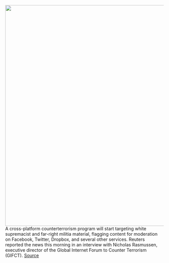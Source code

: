 <img src='https://cdn.vox-cdn.com/thumbor/x9-oDnTSw0P4vIjs3vxNzUkgqcM=/0x0:2040x1360/1200x800/filters:focal(857x517:1183x843)/cdn.vox-cdn.com/uploads/chorus_image/image/69633496/akrales_180614_1777_0080.0.jpg' width='700px' /><br/>
A cross-platform counterterrorism program will start targeting white supremacist and far-right militia material, flagging content for moderation on Facebook, Twitter, Dropbox, and several other services. Reuters reported the news this morning in an interview with Nicholas Rasmussen, executive director of the Global Internet Forum to Counter Terrorism (GIFCT).
<a href='https://www.theverge.com/2021/7/26/22594067/gifct-facebook-twitter-youtube-microsoft-far-right-terrorism-manifestos-banned'> Source <a/>